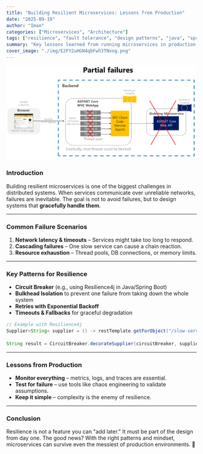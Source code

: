 ```yaml
---
title: "Building Resilient Microservices: Lessons from Production"
date: "2025-09-19"
author: "Iman"
categories: ["Microservices", "Architecture"]
tags: ["resilience", "fault tolerance", "design patterns", "java", "spring boot"]
summary: "Key lessons learned from running microservices in production environments, focusing on resilience, fault tolerance, and best practices."
cover_image: "./img/E2FY2uHGN4qbFwh3TNxog.png"
---
```

![Partial failures in microservices](./img/E2FY2uHGN4qbFwh3TNxog.png "Partial failures: avoid thread pool exhaustion with bulkheads and circuit breakers")

### Introduction
Building resilient microservices is one of the biggest challenges in distributed systems. When services communicate over unreliable networks, failures are inevitable. The goal is not to avoid failures, but to design systems that **gracefully handle them**.

---

### Common Failure Scenarios
1. **Network latency & timeouts** – Services might take too long to respond.
2. **Cascading failures** – One slow service can cause a chain reaction.
3. **Resource exhaustion** – Thread pools, DB connections, or memory limits.

---

### Key Patterns for Resilience
- **Circuit Breaker** (e.g., using Resilience4j in Java/Spring Boot)
- **Bulkhead Isolation** to prevent one failure from taking down the whole system
- **Retries with Exponential Backoff**
- **Timeouts & Fallbacks** for graceful degradation

```java
// Example with Resilience4j
Supplier<String> supplier = () -> restTemplate.getForObject("/slow-service", String.class);

String result = CircuitBreaker.decorateSupplier(circuitBreaker, supplier).get();
````

---

### Lessons from Production

* **Monitor everything** – metrics, logs, and traces are essential.
* **Test for failure** – use tools like chaos engineering to validate assumptions.
* **Keep it simple** – complexity is the enemy of resilience.

---

### Conclusion

Resilience is not a feature you can "add later." It must be part of the design from day one.
The good news? With the right patterns and mindset, microservices can survive even the messiest of production environments. 🚀

